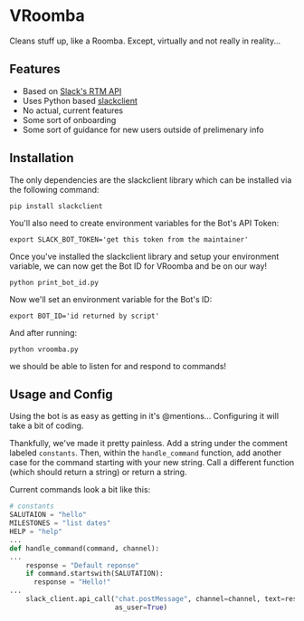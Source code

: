 # VRoomba
Cleans stuff up, like a Roomba. Except, virtually and not really in reality...


## Features
* Based on [Slack's RTM API](https://api.slack.com/rtm)
* Uses Python based [slackclient](https://github.com/slackhq/python-slackclient)
* No actual, current features
* Some sort of onboarding
* Some sort of guidance for new users outside of prelimenary info

## Installation
The only dependencies are the slackclient library which can be installed via the following command:
```
pip install slackclient
```
You'll also need to create environment variables for the Bot's API Token:
```
export SLACK_BOT_TOKEN='get this token from the maintainer'
```
Once you've installed the slackclient library and setup your environment variable, we can now get the Bot ID for VRoomba and be on our way!
```
python print_bot_id.py
```
Now we'll set an environment variable for the Bot's ID:
```
export BOT_ID='id returned by script'
```
And after running:
```
python vroomba.py
```
we should be able to listen for and respond to commands!

## Usage and Config
Using the bot is as easy as getting in it's @mentions... Configuring it will take a bit of coding.

Thankfully, we've made it pretty painless. Add a string under the comment labeled `constants`. Then, within the `handle_command` function, add another case for the command starting with your new string. Call a different function (which should return a string) or return a string.

Current commands look a bit like this:
```python
# constants
SALUTAION = "hello"
MILESTONES = "list dates"
HELP = "help"
...
def handle_command(command, channel):
...
    response = "Default reponse"
    if command.startswith(SALUTATION):
      response = "Hello!"
...
    slack_client.api_call("chat.postMessage", channel=channel, text=response,
                          as_user=True)
```

